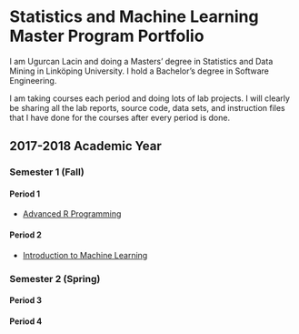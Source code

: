 # Statistics and Machine Learning Master Program Portfolio

I am Ugurcan Lacin and doing a Masters’ degree in Statistics and Data Mining in Linköping University. I hold a Bachelor’s degree in Software Engineering. 

I am taking courses each period and doing lots of lab projects. I will clearly be sharing all the lab reports, source code, data sets, and instruction files that I have done for the courses after every period is done.

## 2017-2018 Academic Year

### Semester 1 (Fall)

#### Period 1

- [Advanced R Programming](/Semester%201/Advanced%20R%20Programming/)

#### Period 2

- [Introduction to Machine Learning](/Semester%201/Introduction%20to%20Machine%20Learning)

### Semester 2 (Spring)

#### Period 3

#### Period 4
